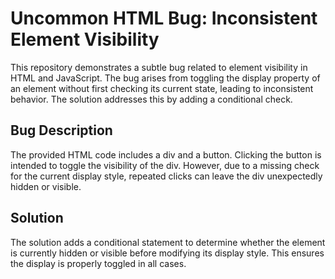 # Uncommon HTML Bug: Inconsistent Element Visibility

This repository demonstrates a subtle bug related to element visibility in HTML and JavaScript.  The bug arises from toggling the display property of an element without first checking its current state, leading to inconsistent behavior.  The solution addresses this by adding a conditional check.

## Bug Description
The provided HTML code includes a div and a button. Clicking the button is intended to toggle the visibility of the div. However, due to a missing check for the current display style, repeated clicks can leave the div unexpectedly hidden or visible.

## Solution
The solution adds a conditional statement to determine whether the element is currently hidden or visible before modifying its display style. This ensures the display is properly toggled in all cases.
